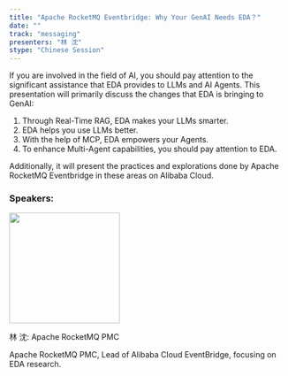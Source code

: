 ```yaml
---
title: "Apache RocketMQ Eventbridge: Why Your GenAI Needs EDA？"
date: ""
track: "messaging"
presenters: "林 沈"
stype: "Chinese Session"
---
```


If you are involved in the field of AI, you should pay attention to the significant assistance that EDA provides to LLMs and AI Agents. This presentation will primarily discuss the changes that EDA is bringing to GenAI:

1. Through Real-Time RAG, EDA makes your LLMs smarter.
2. EDA helps you use LLMs better.
3. With the help of MCP, EDA empowers your Agents.
4. To enhance Multi-Agent capabilities, you should pay attention to EDA.

Additionally, it will present the practices and explorations done by Apache RocketMQ Eventbridge in these areas on Alibaba Cloud.

### Speakers:


<img src="https://sessionize.com/image/d767-400o400o1-GDcfWFXy2nx3iSwf9Qd5M1.png" width="200" /><br/>

林 沈: Apache RocketMQ PMC

Apache RocketMQ PMC,  Lead of Alibaba Cloud EventBridge, focusing on EDA research.

